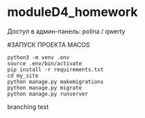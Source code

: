 # moduleD4_homework
Доступ в админ-панель: polina / qwerty

#ЗАПУСК ПРОЕКТА MACOS

```
python3 -m venv .env
source .env/bin/activate
pip install -r requirements.txt
cd my_site
python manage.py makemigrations
python manage.py migrate
python manage.py runserver
```

branching test